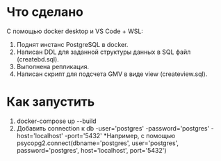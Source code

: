 # Что сделано
С помощью docker desktop и VS Code + WSL:
1. Поднят инстанс PostgreSQL в docker.
2. Написан DDL для заданной структуры данных в SQL файл (createbd.sql).
3. Выполнена репликация.
4. Написан скрипт для подсчета GMV в виде view (createview.sql).

# Как запустить
1. docker-compose up --build
2. Добавить connection к db
   -user='postgres'
   -password='postgres'
   -host='localhost'
   -port='5432'
   *Например, с помощью psycopg2.connect(dbname='postgres', user='postgres', password='postgres', host='localhost', port='5432')
